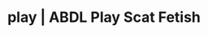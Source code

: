 ---
categories:
- Lingerie Art
- Nerdy Seduction
- Tattooed Beauties
- Gothic Erotica
- Scat Fetish
image: /assets/images/1747714217832.jpg
layout: post
schema:
  description: Premium adult content featuring Scat Fetish, ABDL Play. High-quality
    visuals with provocative themes.
  keywords:
  - Virtual Sex
  - Femdom
  - ABDL Play
  - Scat Fetish
  - Alt Aesthetic
  - POV Erotica
  - Queer Kinks
  name: 1747714217832 | Scat Fetish ABDL Play
  type: VisualArtwork
seo:
  description: Featured content with high-quality ABDL Play, Scat Fetish. HD images
    available.
  keywords: ABDL Play, Scat Fetish
  og_image: /assets/images/1747714217832.jpg
  schema_type: VisualArtwork
tags:
- '#play'
- Scat Fetish
- ABDL Play
title: play | ABDL Play Scat Fetish
---